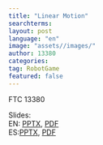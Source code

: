 ```yaml
---
title: "Linear Motion"
searchterms:
layout: post
language: "en"
image: "assets//images/"
author: 13380
categories:
tag: RobotGame
featured: false
---
```

FTC 13380<br>

Slides:<br>
EN: <a href="/translations/en-us/Robot/LinearMotion.pptx">PPTX</a>,
<a href="/translations/en-us/Robot/LinearMotion.pdf">PDF</a><br>
ES:<a href="/translations/es/Robot/LinearMotionES.pptx">PPTX</a>,
<a href="/translations/es/Robot/LinearMotionES.pdf">PDF</a>

